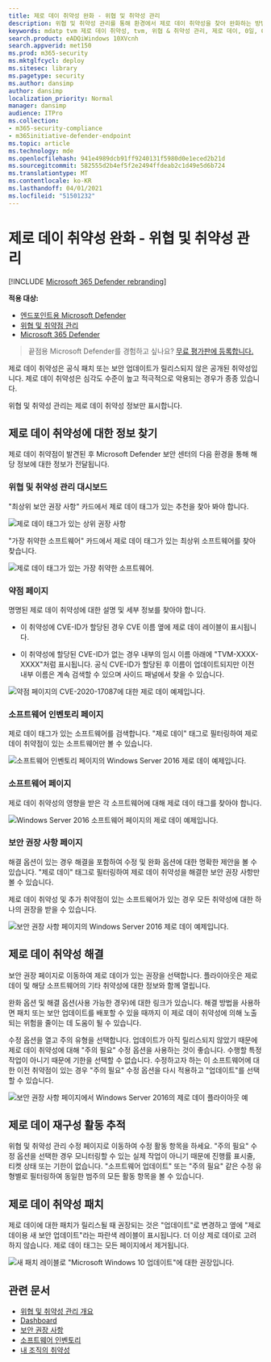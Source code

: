 ```yaml
---
title: 제로 데이 취약성 완화 - 위협 및 취약성 관리
description: 위협 및 취약성 관리를 통해 환경에서 제로 데이 취약성을 찾아 완화하는 방법을 학습합니다.
keywords: mdatp tvm 제로 데이 취약성, tvm, 위협 & 취약성 관리, 제로 데이, 0일, 0일 취약성 완화, 취약한 CVE
search.product: eADQiWindows 10XVcnh
search.appverid: met150
ms.prod: m365-security
ms.mktglfcycl: deploy
ms.sitesec: library
ms.pagetype: security
ms.author: dansimp
author: dansimp
localization_priority: Normal
manager: dansimp
audience: ITPro
ms.collection:
- m365-security-compliance
- m365initiative-defender-endpoint
ms.topic: article
ms.technology: mde
ms.openlocfilehash: 941e4989dcb91ff9240131f5980d0e1eced2b21d
ms.sourcegitcommit: 582555d2b4ef5f2e2494ffdeab2c1d49e5d6b724
ms.translationtype: MT
ms.contentlocale: ko-KR
ms.lasthandoff: 04/01/2021
ms.locfileid: "51501232"
---
```

# <a name="mitigate-zero-day-vulnerabilities---threat-and-vulnerability-management"></a>제로 데이 취약성 완화 - 위협 및 취약성 관리

[!INCLUDE [Microsoft 365 Defender rebranding](../../includes/microsoft-defender.md)]

**적용 대상:**

- [엔드포인트용 Microsoft Defender](https://go.microsoft.com/fwlink/?linkid=2154037)
- [위협 및 취약점 관리](next-gen-threat-and-vuln-mgt.md)
- [Microsoft 365 Defender](https://go.microsoft.com/fwlink/?linkid=2118804)

>끝점용 Microsoft Defender를 경험하고 싶나요? [무료 평가판에 등록합니다.](https://www.microsoft.com/microsoft-365/windows/microsoft-defender-atp?ocid=docs-wdatp-portaloverview-abovefoldlink)

제로 데이 취약성은 공식 패치 또는 보안 업데이트가 릴리스되지 않은 공개된 취약성입니다. 제로 데이 취약성은 심각도 수준이 높고 적극적으로 악용되는 경우가 종종 있습니다.

위협 및 취약성 관리는 제로 데이 취약성 정보만 표시합니다.

## <a name="find-information-about-zero-day-vulnerabilities"></a>제로 데이 취약성에 대한 정보 찾기

제로 데이 취약점이 발견된 후 Microsoft Defender 보안 센터의 다음 환경을 통해 해당 정보에 대한 정보가 전달됩니다.

### <a name="threat-and-vulnerability-management-dashboard"></a>위협 및 취약성 관리 대시보드

"최상위 보안 권장 사항" 카드에서 제로 데이 태그가 있는 추천을 찾아 봐야 합니다.

![제로 데이 태그가 있는 상위 권장 사항](images/tvm-zero-day-top-security-recommendations.png)

"가장 취약한 소프트웨어" 카드에서 제로 데이 태그가 있는 최상위 소프트웨어를 찾아 찾습니다.

![제로 데이 태그가 있는 가장 취약한 소프트웨어.](images/tvm-zero-day-top-software.png)

### <a name="weaknesses-page"></a>약점 페이지

명명된 제로 데이 취약성에 대한 설명 및 세부 정보를 찾아야 합니다.

- 이 취약성에 CVE-ID가 할당된 경우 CVE 이름 옆에 제로 데이 레이블이 표시됩니다.

- 이 취약성에 할당된 CVE-ID가 없는 경우 내부의 임시 이름 아래에 "TVM-XXXX-XXXX"처럼 표시됩니다. 공식 CVE-ID가 할당된 후 이름이 업데이트되지만 이전 내부 이름은 계속 검색할 수 있으며 사이드 패널에서 찾을 수 있습니다.

![약점 페이지의 CVE-2020-17087에 대한 제로 데이 예제입니다.](images/tvm-zero-day-weakness-name.png)

### <a name="software-inventory-page"></a>소프트웨어 인벤토리 페이지

제로 데이 태그가 있는 소프트웨어를 검색합니다. "제로 데이" 태그로 필터링하여 제로 데이 취약점이 있는 소프트웨어만 볼 수 있습니다.

![소프트웨어 인벤토리 페이지의 Windows Server 2016 제로 데이 예제입니다.](images/tvm-zero-day-software-inventory.png)

### <a name="software-page"></a>소프트웨어 페이지

제로 데이 취약성의 영향을 받은 각 소프트웨어에 대해 제로 데이 태그를 찾아야 합니다.

![Windows Server 2016 소프트웨어 페이지의 제로 데이 예제입니다.](images/tvm-zero-day-software-page.png)

### <a name="security-recommendations-page"></a>보안 권장 사항 페이지

해결 옵션이 있는 경우 해결을 포함하여 수정 및 완화 옵션에 대한 명확한 제안을 볼 수 있습니다. "제로 데이" 태그로 필터링하여 제로 데이 취약성을 해결한 보안 권장 사항만 볼 수 있습니다.

제로 데이 취약성 및 추가 취약점이 있는 소프트웨어가 있는 경우 모든 취약성에 대한 하나의 권장을 받을 수 있습니다.

![보안 권장 사항 페이지의 Windows Server 2016 제로 데이 예제입니다.](images/tvm-zero-day-security-recommendation.png)

## <a name="addressing-zero-day-vulnerabilities"></a>제로 데이 취약성 해결

보안 권장 페이지로 이동하여 제로 데이가 있는 권장을 선택합니다. 플라이아웃은 제로 데이 및 해당 소프트웨어의 기타 취약성에 대한 정보와 함께 열립니다.

완화 옵션 및 해결 옵션(사용 가능한 경우)에 대한 링크가 있습니다. 해결 방법을 사용하면 패치 또는 보안 업데이트를 배포할 수 있을 때까지 이 제로 데이 취약성에 의해 노출되는 위험을 줄이는 데 도움이 될 수 있습니다.

수정 옵션을 열고 주의 유형을 선택합니다. 업데이트가 아직 릴리스되지 않았기 때문에 제로 데이 취약성에 대해 "주의 필요" 수정 옵션을 사용하는 것이 좋습니다. 수행할 특정 작업이 아니기 때문에 기한을 선택할 수 없습니다. 수정하고자 하는 이 소프트웨어에 대한 이전 취약점이 있는 경우 "주의 필요" 수정 옵션을 다시 적용하고 "업데이트"를 선택할 수 있습니다.

![보안 권장 사항 페이지에서 Windows Server 2016의 제로 데이 플라이아웃 예](images/tvm-zero-day-recommendation-flyout400.png)

## <a name="track-zero-day-remediation-activities"></a>제로 데이 재구성 활동 추적

위협 및 취약성 관리 [](tvm-remediation.md) 수정 페이지로 이동하여 수정 활동 항목을 하세요. "주의 필요" 수정 옵션을 선택한 경우 모니터링할 수 있는 실제 작업이 아니기 때문에 진행률 표시줄, 티켓 상태 또는 기한이 없습니다. "소프트웨어 업데이트" 또는 "주의 필요" 같은 수정 유형별로 필터링하여 동일한 범주의 모든 활동 항목을 볼 수 있습니다.

## <a name="patching-zero-day-vulnerabilities"></a>제로 데이 취약성 패치

제로 데이에 대한 패치가 릴리스될 때 권장되는 것은 "업데이트"로 변경하고 옆에 "제로 데이용 새 보안 업데이트"라는 파란색 레이블이 표시됩니다. 더 이상 제로 데이로 고려하지 않습니다. 제로 데이 태그는 모든 페이지에서 제거됩니다.

![새 패치 레이블로 "Microsoft Windows 10 업데이트"에 대한 권장입니다.](images/tvm-zero-day-patch.jpg)

## <a name="related-articles"></a>관련 문서

- [위협 및 취약성 관리 개요](next-gen-threat-and-vuln-mgt.md)
- [Dashboard](tvm-dashboard-insights.md)
- [보안 권장 사항](tvm-security-recommendation.md)
- [소프트웨어 인벤토리](tvm-software-inventory.md)
- [내 조직의 취약성](tvm-weaknesses.md)
